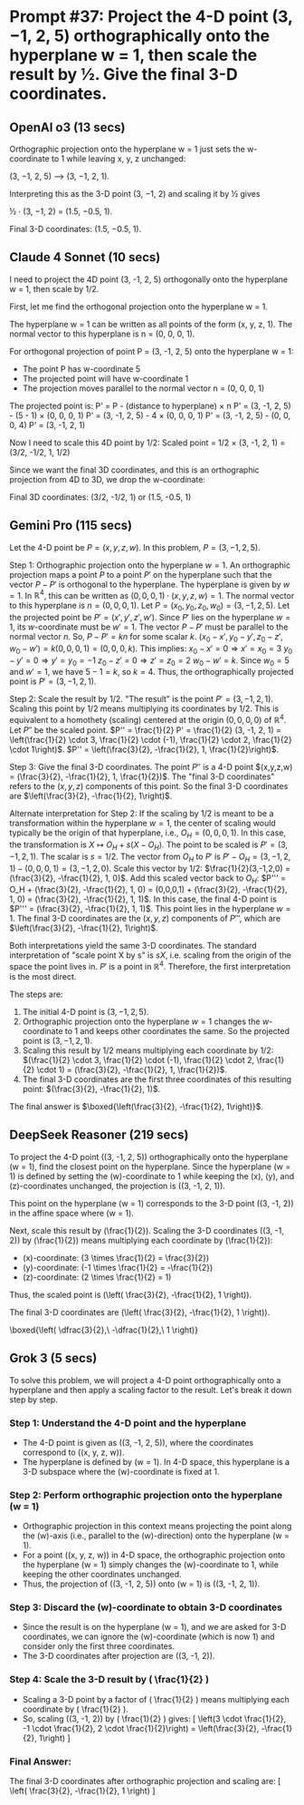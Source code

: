 # Prompt #37: Project the 4-D point (3, −1, 2, 5) orthographically onto the hyperplane  w = 1, then scale the result by ½.  Give the final 3-D coordinates.

## OpenAI o3  (13 secs)
Orthographic projection onto the hyperplane w = 1 just sets the w-coordinate to 1 while leaving x, y, z unchanged:

(3, −1, 2, 5)  ⟶  (3, −1, 2, 1).

Interpreting this as the 3-D point (3, −1, 2) and scaling it by ½ gives

½ · (3, −1, 2) = (1.5, −0.5, 1).

Final 3-D coordinates: (1.5, −0.5, 1).

## Claude 4 Sonnet  (10 secs)
I need to project the 4D point (3, -1, 2, 5) orthogonally onto the hyperplane w = 1, then scale by 1/2.

First, let me find the orthogonal projection onto the hyperplane w = 1.

The hyperplane w = 1 can be written as all points of the form (x, y, z, 1). The normal vector to this hyperplane is n = (0, 0, 0, 1).

For orthogonal projection of point P = (3, -1, 2, 5) onto the hyperplane w = 1:
- The point P has w-coordinate 5
- The projected point will have w-coordinate 1
- The projection moves parallel to the normal vector n = (0, 0, 0, 1)

The projected point is:
P' = P - (distance to hyperplane) × n
P' = (3, -1, 2, 5) - (5 - 1) × (0, 0, 0, 1)
P' = (3, -1, 2, 5) - 4 × (0, 0, 0, 1)
P' = (3, -1, 2, 5) - (0, 0, 0, 4)
P' = (3, -1, 2, 1)

Now I need to scale this 4D point by 1/2:
Scaled point = 1/2 × (3, -1, 2, 1) = (3/2, -1/2, 1, 1/2)

Since we want the final 3D coordinates, and this is an orthographic projection from 4D to 3D, we drop the w-coordinate:

Final 3D coordinates: (3/2, -1/2, 1) or (1.5, -0.5, 1)

## Gemini Pro  (115 secs)
Let the 4-D point be $P = (x, y, z, w)$. In this problem, $P = (3, -1, 2, 5)$.

Step 1: Orthographic projection onto the hyperplane $w=1$.
An orthographic projection maps a point $P$ to a point $P'$ on the hyperplane such that the vector $P - P'$ is orthogonal to the hyperplane.
The hyperplane is given by $w=1$. In $\mathbb{R}^4$, this can be written as $(0,0,0,1) \cdot (x,y,z,w) = 1$. The normal vector to this hyperplane is $n = (0,0,0,1)$.
Let $P=(x_0, y_0, z_0, w_0) = (3,-1,2,5)$. Let the projected point be $P'=(x', y', z', w')$.
Since $P'$ lies on the hyperplane $w=1$, its $w$-coordinate must be $w'=1$.
The vector $P-P'$ must be parallel to the normal vector $n$. So, $P-P' = k n$ for some scalar $k$.
$(x_0-x', y_0-y', z_0-z', w_0-w') = k(0,0,0,1) = (0,0,0,k)$.
This implies:
$x_0-x' = 0 \Rightarrow x' = x_0 = 3$
$y_0-y' = 0 \Rightarrow y' = y_0 = -1$
$z_0-z' = 0 \Rightarrow z' = z_0 = 2$
$w_0-w' = k$. Since $w_0=5$ and $w'=1$, we have $5-1=k$, so $k=4$.
Thus, the orthographically projected point is $P' = (3, -1, 2, 1)$.

Step 2: Scale the result by $1/2$.
"The result" is the point $P'=(3, -1, 2, 1)$. Scaling this point by $1/2$ means multiplying its coordinates by $1/2$. This is equivalent to a homothety (scaling) centered at the origin $(0,0,0,0)$ of $\mathbb{R}^4$.
Let $P''$ be the scaled point.
$P'' = \frac{1}{2} P' = \frac{1}{2} (3, -1, 2, 1) = \left(\frac{1}{2} \cdot 3, \frac{1}{2} \cdot (-1), \frac{1}{2} \cdot 2, \frac{1}{2} \cdot 1\right)$.
$P'' = \left(\frac{3}{2}, -\frac{1}{2}, 1, \frac{1}{2}\right)$.

Step 3: Give the final 3-D coordinates.
The point $P''$ is a 4-D point $(x,y,z,w) = (\frac{3}{2}, -\frac{1}{2}, 1, \frac{1}{2})$.
The "final 3-D coordinates" refers to the $(x,y,z)$ components of this point.
So the final 3-D coordinates are $\left(\frac{3}{2}, -\frac{1}{2}, 1\right)$.

Alternate interpretation for Step 2:
If the scaling by $1/2$ is meant to be a transformation within the hyperplane $w=1$, the center of scaling would typically be the origin of that hyperplane, i.e., $O_H = (0,0,0,1)$.
In this case, the transformation is $X \mapsto O_H + s(X-O_H)$.
The point to be scaled is $P'=(3,-1,2,1)$. The scalar is $s=1/2$.
The vector from $O_H$ to $P'$ is $P'-O_H = (3,-1,2,1) - (0,0,0,1) = (3,-1,2,0)$.
Scale this vector by $1/2$: $\frac{1}{2}(3,-1,2,0) = (\frac{3}{2}, -\frac{1}{2}, 1, 0)$.
Add this scaled vector back to $O_H$: $P''' = O_H + (\frac{3}{2}, -\frac{1}{2}, 1, 0) = (0,0,0,1) + (\frac{3}{2}, -\frac{1}{2}, 1, 0) = (\frac{3}{2}, -\frac{1}{2}, 1, 1)$.
In this case, the final 4-D point is $P''' = (\frac{3}{2}, -\frac{1}{2}, 1, 1)$. This point lies in the hyperplane $w=1$.
The final 3-D coordinates are the $(x,y,z)$ components of $P'''$, which are $\left(\frac{3}{2}, -\frac{1}{2}, 1\right)$.

Both interpretations yield the same 3-D coordinates. The standard interpretation of "scale point X by s" is $sX$, i.e. scaling from the origin of the space the point lives in. $P'$ is a point in $\mathbb{R}^4$. Therefore, the first interpretation is the most direct.

The steps are:
1.  The initial 4-D point is $(3, -1, 2, 5)$.
2.  Orthographic projection onto the hyperplane $w=1$ changes the $w$-coordinate to $1$ and keeps other coordinates the same. So the projected point is $(3, -1, 2, 1)$.
3.  Scaling this result by $1/2$ means multiplying each coordinate by $1/2$:
    $(\frac{1}{2} \cdot 3, \frac{1}{2} \cdot (-1), \frac{1}{2} \cdot 2, \frac{1}{2} \cdot 1) = (\frac{3}{2}, -\frac{1}{2}, 1, \frac{1}{2})$.
4.  The final 3-D coordinates are the first three coordinates of this resulting point: $(\frac{3}{2}, -\frac{1}{2}, 1)$.

The final answer is $\boxed{\left(\frac{3}{2}, -\frac{1}{2}, 1\right)}$.

## DeepSeek Reasoner  (219 secs)
To project the 4-D point \((3, -1, 2, 5)\) orthographically onto the hyperplane \(w = 1\), find the closest point on the hyperplane. Since the hyperplane \(w = 1\) is defined by setting the \(w\)-coordinate to 1 while keeping the \(x\), \(y\), and \(z\)-coordinates unchanged, the projection is \((3, -1, 2, 1)\).

This point on the hyperplane \(w = 1\) corresponds to the 3-D point \((3, -1, 2)\) in the affine space where \(w = 1\).

Next, scale this result by \(\frac{1}{2}\). Scaling the 3-D coordinates \((3, -1, 2)\) by \(\frac{1}{2}\) means multiplying each coordinate by \(\frac{1}{2}\):

- \(x\)-coordinate: \(3 \times \frac{1}{2} = \frac{3}{2}\)
- \(y\)-coordinate: \(-1 \times \frac{1}{2} = -\frac{1}{2}\)
- \(z\)-coordinate: \(2 \times \frac{1}{2} = 1\)

Thus, the scaled point is \(\left( \frac{3}{2}, -\frac{1}{2}, 1 \right)\).

The final 3-D coordinates are \(\left( \frac{3}{2}, -\frac{1}{2}, 1 \right)\).

\boxed{\left( \dfrac{3}{2},\ -\dfrac{1}{2},\ 1 \right)}

## Grok 3  (5 secs)
To solve this problem, we will project a 4-D point orthographically onto a hyperplane and then apply a scaling factor to the result. Let's break it down step by step.

### Step 1: Understand the 4-D point and the hyperplane
- The 4-D point is given as \((3, -1, 2, 5)\), where the coordinates correspond to \((x, y, z, w)\).
- The hyperplane is defined by \(w = 1\). In 4-D space, this hyperplane is a 3-D subspace where the \(w\)-coordinate is fixed at 1.

### Step 2: Perform orthographic projection onto the hyperplane \(w = 1\)
- Orthographic projection in this context means projecting the point along the \(w\)-axis (i.e., parallel to the \(w\)-direction) onto the hyperplane \(w = 1\).
- For a point \((x, y, z, w)\) in 4-D space, the orthographic projection onto the hyperplane \(w = 1\) simply changes the \(w\)-coordinate to 1, while keeping the other coordinates unchanged.
- Thus, the projection of \((3, -1, 2, 5)\) onto \(w = 1\) is \((3, -1, 2, 1)\).

### Step 3: Discard the \(w\)-coordinate to obtain 3-D coordinates
- Since the result is on the hyperplane \(w = 1\), and we are asked for 3-D coordinates, we can ignore the \(w\)-coordinate (which is now 1) and consider only the first three coordinates.
- The 3-D coordinates after projection are \((3, -1, 2)\).

### Step 4: Scale the 3-D result by \( \frac{1}{2} \)
- Scaling a 3-D point by a factor of \( \frac{1}{2} \) means multiplying each coordinate by \( \frac{1}{2} \).
- So, scaling \((3, -1, 2)\) by \( \frac{1}{2} \) gives:
  \[
  \left(3 \cdot \frac{1}{2}, -1 \cdot \frac{1}{2}, 2 \cdot \frac{1}{2}\right) = \left(\frac{3}{2}, -\frac{1}{2}, 1\right)
  \]

### Final Answer:
The final 3-D coordinates after orthographic projection and scaling are:
\[
\left( \frac{3}{2}, -\frac{1}{2}, 1 \right)
\]

